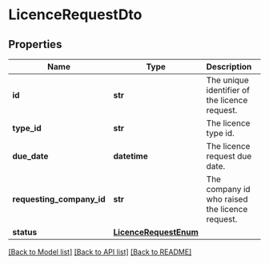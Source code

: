 # LicenceRequestDto

## Properties
Name | Type | Description | Notes
------------ | ------------- | ------------- | -------------
**id** | **str** | The unique identifier of the licence request. | [optional] 
**type_id** | **str** | The licence type id. | [optional] 
**due_date** | **datetime** | The licence request due date. | [optional] 
**requesting_company_id** | **str** | The company id who raised the licence request. | [optional] 
**status** | [**LicenceRequestEnum**](LicenceRequestEnum.md) |  | [optional] 

[[Back to Model list]](../README.md#documentation-for-models) [[Back to API list]](../README.md#documentation-for-api-endpoints) [[Back to README]](../README.md)

